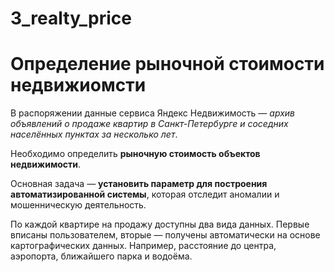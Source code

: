 # 3_realty_price
# Определение рыночной стоимости недвижиомсти
В распоряжении данные сервиса Яндекс Недвижимость — *архив объявлений о продаже квартир в Санкт-Петербурге и соседних населённых пунктах за несколько лет*. 

Необходимо определить **рыночную стоимость объектов недвижимости**. 

Основная задача — **установить параметр для построения автоматизированной системы**, которая отследит аномалии и мошенническую деятельность.

По каждой квартире на продажу доступны два вида данных. Первые вписаны пользователем, вторые — получены автоматически на основе картографических данных. Например, расстояние до центра, аэропорта, ближайшего парка и водоёма.

